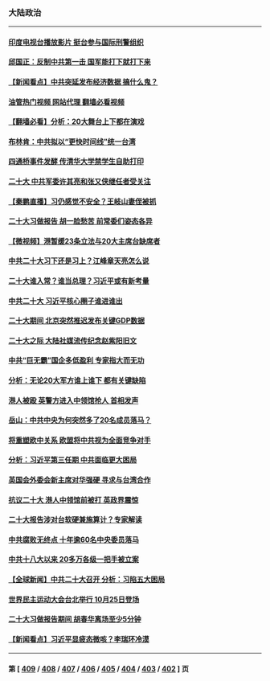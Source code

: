 ### 大陆政治
---
#### [印度电视台播放影片 挺台参与国际刑警组织](../../pages/ncid277/n13847812.md?10181645) 
#### [邱国正：反制中共第一击 国军能打下就打下来](../../pages/ncid277/n13847659.md?10181645) 
#### [【新闻看点】中共突延发布经济数据 搞什么鬼？](../../pages/ncid277/n13847516.md?10181645) 
#### [油管热门视频 网站代理 翻墙必看视频](http://132.145.103.77:81/youtube.html?10181645)
#### [【翻墙必看】分析：20大舞台上下都在演戏](../../pages/ncid277/n13847696.md?10181645) 
#### [布林肯：中共拟以“更快时间线”统一台湾](../../pages/ncid277/n13847595.md?10181645) 
#### [四通桥事件发酵 传清华大学禁学生自助打印](../../pages/ncid277/n13847131.md?10181645) 
#### [二十大 中共军委许其亮和张又侠继任者受关注](../../pages/ncid277/n13847456.md?10181645) 
#### [【秦鹏直播】习仍感觉不安全？王岐山妻侄被抓](../../pages/ncid277/n13847398.md?10181645) 
#### [二十大习做报告 胡一脸愁苦 前常委们姿态各异](../../pages/ncid277/n13846320.md?10181645) 
#### [【微视频】港暂缓23条立法与20大主席台缺席者](../../pages/ncid277/n13847193.md?10181645) 
#### [中共二十大习下还是习上？江峰章天亮怎么说](../../pages/ncid277/n13847492.md?10181645) 
#### [二十大谁入常？谁当总理？习近平或有新考量](../../pages/ncid277/n13847449.md?10181645) 
#### [中共二十大 习近平核心圈子谁进谁出](../../pages/ncid277/n13847460.md?10181645) 
#### [二十大期间 北京突然推迟发布关键GDP数据](../../pages/ncid277/n13847442.md?10181645) 
#### [二十大之际 大陆社媒流传纪念赵紫阳旧文](../../pages/ncid277/n13847033.md?10181645) 
#### [中共“巨无霸”国企多低盈利 专家指大而无功](../../pages/ncid277/n13847078.md?10181645) 
#### [分析：无论20大军方谁上谁下 都有关键缺陷](../../pages/ncid277/n13847376.md?10181645) 
#### [港人被殴 英警方进入中领馆抢人 首相发声](../../pages/ncid277/n13847363.md?10181645) 
#### [岳山：中共中央为何突然多了20名成员落马？](../../pages/ncid277/n13847329.md?10181645) 
#### [将重塑欧中关系 欧盟将中共视为全面竞争对手](../../pages/ncid277/n13847362.md?10181645) 
#### [分析：习近平第三任期 中共面临更大困局](../../pages/ncid277/n13846781.md?10181645) 
#### [英国会外委会新主席对华强硬 寻求与台湾合作](../../pages/ncid277/n13847181.md?10181645) 
#### [抗议二十大 港人中领馆前被打 英政界震惊](../../pages/ncid277/n13847167.md?10181645) 
#### [二十大报告涉对台软硬兼施算计？专家解读](../../pages/ncid277/n13847036.md?10181645) 
#### [中共腐败无终点 十年逾60名中央委员落马](../../pages/ncid277/n13847113.md?10181645) 
#### [中共十八大以来 20多万各级一把手被立案](../../pages/ncid277/n13847093.md?10181645) 
#### [【全球新闻】中共二十大召开 分析：习陷五大困局](../../pages/ncid277/n13847059.md?10181645) 
#### [世界民主运动大会台北举行 10月25日登场](../../pages/ncid277/n13846960.md?10181645) 
#### [二十大习做报告期间 胡春华离场至少5分钟](../../pages/ncid277/n13846951.md?10181645) 
#### [【新闻看点】习近平显疲态微咳？李瑞环冷漠](../../pages/ncid277/n13846787.md?10181645) 

---
#### 第 [ [409](./409.md?10181645) / [408](./408.md?10181645) / [407](./407.md?10181645) / [406](./406.md?10181645) / [405](./405.md?10181645) / [404](./404.md?10181645) / [403](./403.md?10181645) / [402](./402.md?10181645) ] 页
